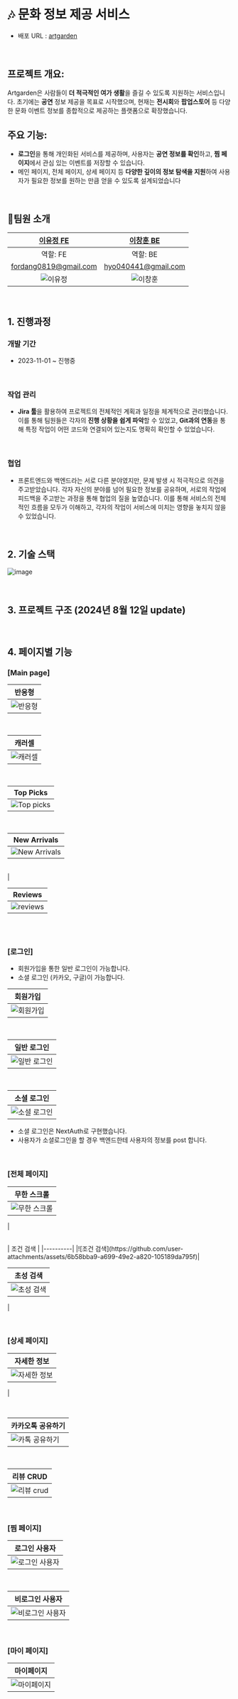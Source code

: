 # 🎶 문화 정보 제공 서비스 


- 배포 URL : [artgarden](https://artgarden.co.kr/ ) 

<br>

## 프로젝트 개요:
Artgarden은 사람들이 **더 적극적인 여가 생활**을 즐길 수 있도록 지원하는 서비스입니다. 초기에는 **공연** 정보
제공을 목표로 시작했으며, 현재는 **전시회**와 **팝업스토어** 등 다양한 문화 이벤트 정보를 종합적으로 제공하는
플랫폼으로 확장했습니다.

## 주요 기능:
- **로그인**을 통해 개인화된 서비스를 제공하며, 사용자는 **공연 정보를 확인**하고, **찜 페이지**에서 관심 있는
이벤트를 저장할 수 있습니다.
- 메인 페이지, 전체 페이지, 상세 페이지 등 **다양한 깊이의 정보 탐색을 지원**하여 사용자가 필요한 정보를
원하는 만큼 얻을 수 있도록 설계되었습니다
<br>

## 🙉팀원 소개

<div align="center">

|            [이유정 FE](https://github.com/FordangIT)            |           [이창훈 BE](https://github.com/ChangHoon97)            |
| :-------------------------------------------------------------: | :--------------------------------------------------------------: |
|                      역할: FE                   |                      역할: BE                    |
|                      fordang0819@gmail.com                      |                       hyo040441@gmail.com                        |
| ![이유정](https://avatars.githubusercontent.com/u/93567754?v=4) | ![이창훈](https://avatars.githubusercontent.com/u/118735836?v=4) |

</div>

<br>

## 1. 진행과정 

### 개발 기간

- 2023-11-01 ~ 진행중
 
<br>

### 작업 관리

- **Jira 툴**을 활용하여 프로젝트의 전체적인 계획과 일정을 체계적으로 관리했습니다. 이를 통해 팀원들은
각자의 **진행 상황을 쉽게 파악**할 수 있었고, **Git과의 연동**을 통해 특정 작업이 어떤 코드와 연결되어 있는지도
명확히 확인할 수 있었습니다.

<br>

### 협업 
- 프론트엔드와 백엔드라는 서로 다른 분야였지만, 문제 발생 시 적극적으로 의견을 주고받았습니다. 각자
자신의 분야를 넘어 필요한 정보를 공유하며, 서로의 작업에 피드백을 주고받는 과정을 통해 협업의 질을
높였습니다. 이를 통해 서비스의 전체적인 흐름을 모두가 이해하고, 각자의 작업이 서비스에 미치는 영향을
놓치지 않을 수 있었습니다.

<br>

## 2. 기술 스택 
![image](https://github.com/FordangIT/Artgarden/assets/93567754/e7d3e996-3b64-4c3d-aae8-4168993a9ae6)

<br>


## 3. 프로젝트 구조 (2024년 8월 12일 update)


<br>


## 4. 페이지별 기능

### [Main page]


| 반응형 |
|----------|
|![반응형](https://github.com/user-attachments/assets/ee5eac1d-bbc4-434a-a5bf-a0121b8a2d44)|

<br>

| 캐러셀 |
|----------|
|![캐러셀](https://github.com/user-attachments/assets/36f62c20-02bc-4434-81b4-82e60ef32eec)|

<br>

| Top Picks |
|----------|
|![Top picks](https://github.com/user-attachments/assets/fd56a7ab-4ae6-4a52-9216-71a1e963bc65)|

<br>

| New Arrivals |
|----------|
|![New Arrivals](https://github.com/user-attachments/assets/d6d9db8e-8745-49e5-a95f-885a67982b32)

<br>
|

| Reviews |
|----------|
|![reviews](https://github.com/user-attachments/assets/fc529382-a4ea-49af-b989-bd1e8ef4e928)|

<br>


<br>

### [로그인]

- 회원가입을 통한 일반 로그인이 가능합니다.
- 소셜 로그인 (카카오, 구글)이 가능합니다.
  

| 회원가입 |
|----------|
|![회원가입](https://github.com/user-attachments/assets/e5e379dd-b12e-4e24-8e4d-b6b81d04daf7)|

<br>

| 일반 로그인 |
|----------|
|![일반 로그인](https://github.com/user-attachments/assets/474089f5-1d23-4cc1-971c-cbd17d80b58b)|

<br>

| 소셜 로그인 |
|----------|
|![소셜 로그인](https://github.com/user-attachments/assets/0165a9da-61fb-47c2-b3cd-7c8a3e8b5834)|

- 소셜 로그인은 NextAuth로 구현했습니다.
- 사용자가 소셜로그인을 할 경우 백엔드한테 사용자의 정보를 post 합니다. 
<br>



### [전체 페이지]



| 무한 스크롤 |
|----------|
|![무한 스크롤](https://github.com/user-attachments/assets/692af0dc-8e74-4b59-95b0-8580f618978a)
|

<br>
| 조건 검색 |
|----------|
|![조건 검색](https://github.com/user-attachments/assets/6b58bba9-a699-49e2-a820-105189da795f)|

<br>

| 초성 검색 |
|----------|
|![초성 검색](https://github.com/user-attachments/assets/fa061275-d722-4db7-83a1-47fadf40a6e4)
|

<br>


### [상세 페이지]

  
| 자세한 정보 |
|----------|
|![자세한 정보](https://github.com/user-attachments/assets/89c40875-accb-44c3-a4b4-18be89d76eb4)
|

<br>

| 카카오톡 공유하기 |
|----------|
|![카톡 공유하기](https://github.com/user-attachments/assets/028be251-f8a6-4664-8895-c6f8af56bb65)|

<br>

| 리뷰 CRUD |
|----------|
|![리뷰 crud](https://github.com/user-attachments/assets/678276dd-6880-4d9e-8779-d017404964ba)|

<br>


### [찜 페이지]



| 로그인 사용자 |
|----------|
|![로그인 사용자](https://github.com/user-attachments/assets/c7d95b86-fff7-4056-a98f-5baca1f0091e)|

<br>

| 비로그인 사용자 |
|----------|
|![비로그인 사용자](https://github.com/user-attachments/assets/0aecd601-548d-4761-96be-7d7ec9a9a441)|

<br>



### [마이 페이지]



| 마이페이지 |
|----------|
|![마이페이지](https://github.com/user-attachments/assets/caf82350-3937-411c-a88a-b205f020bd89)|

<br>



